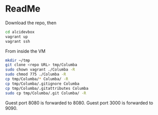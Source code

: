 ReadMe
==========

Download the repo, then

```bash
cd alcidevbox
vagrant up
vagrant ssh
```

From inside the VM

```bash
mkdir ~/tmp
git clone <repo URL> tmp/Columba
sudo chown vagrant ./Columba -R
sudo chmod 775 ./Columba -R
cp tmp/Columba/* Columba/ -R
cp tmp/Columba/.gitignore Columba
cp tmp/Columba/.gitattributes Columba
sudo cp tmp/Columba/.git Columba/ -R
```

Guest port 8080 is forwarded to 8080.
Guest port 3000 is forwarded to 9090.